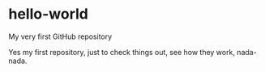 # hello-world
My very first GitHub repository

Yes my first repository, just to check things out, see how they work, nada-nada.
